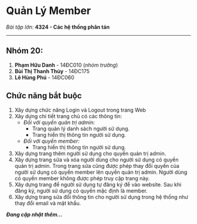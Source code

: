 # Quản Lý Member #
*Bài tập lớn:* **4324 - Các hệ thống phân tán**

----------

## Nhóm 20: ##
1. **Phạm Hữu Danh** - 14ĐC010 (*nhóm trưởng*)
2. **Bùi Thị Thanh Thủy** - 14ĐC175
3. **Lê Hùng Phú** - 14ĐC060


## Chức năng bắt buộc ##
1. Xây dựng chức năng Login và Logout trong trang Web
2. Xây dựng chi tiết trang chủ có các thông tin:
	- *Đối với quyền quản trị admin:*
		- Trang quản lý danh sách người sử dụng.
		- Trang hiển thị thông tin người sử dụng.
	- *Đối với quyền member:*
		- Trang hiển thị thông tin người sử dụng.
3. Xây dựng trang thêm người sử dụng cho quyền quản trị admin.
4. Xây dựng trang sửa và xóa người dùng cho người sử dụng có quyền quản trị
admin. Trong trang sửa cũng được phép thay đổi quyền của người sử dụng có
quyền member lên quyền quản trị admin. Người dùng có quyền member
không được phép truy cập trang này.
5. Xây dựng trang để người sử dụng tự đăng ký để vào website. Sau khi đăng
ký, người sử dụng có quyền mặc định là member.
6. Xây dựng trang sửa đổi thông tin cho người sử dụng trong hệ thống như thay
đổi email và mật khẩu.



	
***Đang cập nhật thêm...***

